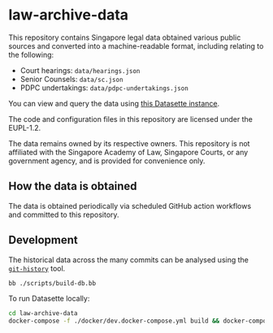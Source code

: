 # law-archive-data

This repository contains Singapore legal data obtained various public sources and converted into a machine-readable format, including relating to the following:

- Court hearings: `data/hearings.json`
- Senior Counsels: `data/sc.json`
- PDPC undertakings: `data/pdpc-undertakings.json`

You can view and query the data using [this Datasette instance](https://law-archive-data.fly.dev/data).

The code and configuration files in this repository are licensed under the EUPL-1.2.

The data remains owned by its respective owners. This repository is not affiliated with the Singapore Academy of Law, Singapore Courts, or any government agency, and is provided for convenience only.

## How the data is obtained

The data is obtained periodically via scheduled GitHub action workflows and committed to this repository.

## Development

The historical data across the many commits can be analysed using the [`git-history`](https://github.com/simonw/git-history) tool.

```bash
bb ./scripts/build-db.bb
```

To run Datasette locally:

```bash
cd law-archive-data
docker-compose -f ./docker/dev.docker-compose.yml build && docker-compose -f ./docker/dev.docker-compose.yml up
```
